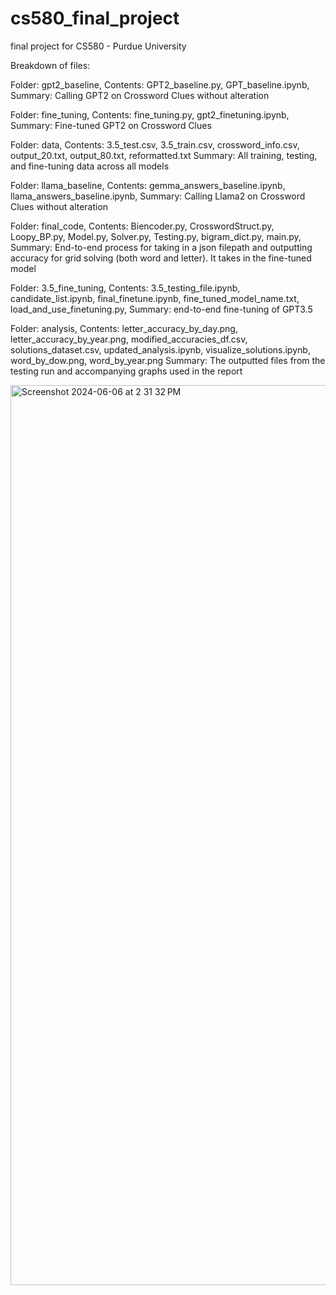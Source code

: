 # cs580_final_project
final project for CS580 - Purdue University

Breakdown of files:

Folder: gpt2_baseline, Contents: GPT2_baseline.py, GPT_baseline.ipynb, Summary: Calling GPT2 on Crossword Clues without alteration

Folder: fine_tuning, Contents: fine_tuning.py, gpt2_finetuning.ipynb, Summary: Fine-tuned GPT2 on Crossword Clues

Folder: data, Contents: 3.5_test.csv, 3.5_train.csv, crossword_info.csv, output_20.txt, output_80.txt, reformatted.txt Summary: All training, testing, and fine-tuning data across all models

Folder: llama_baseline, Contents: gemma_answers_baseline.ipynb, llama_answers_baseline.ipynb, Summary: Calling Llama2 on Crossword Clues without alteration

Folder: final_code, Contents: Biencoder.py, CrosswordStruct.py, Loopy_BP.py, Model.py, Solver.py, Testing.py, bigram_dict.py, main.py, Summary: End-to-end process for taking in a json filepath and outputting accuracy for grid solving (both word and letter). It takes in the fine-tuned model

Folder: 3.5_fine_tuning, Contents: 3.5_testing_file.ipynb, candidate_list.ipynb, final_finetune.ipynb, fine_tuned_model_name.txt, load_and_use_finetuning.py, Summary: end-to-end fine-tuning of GPT3.5

Folder: analysis, Contents: letter_accuracy_by_day.png, letter_accuracy_by_year.png, modified_accuracies_df.csv, solutions_dataset.csv, updated_analysis.ipynb, visualize_solutions.ipynb, word_by_dow.png, word_by_year.png Summary: The outputted files from the testing run and accompanying graphs used in the report

<img width="1440" alt="Screenshot 2024-06-06 at 2 31 32 PM" src="https://github.com/ishanmehta2/cs224N_final_project/assets/157362241/127027b2-8596-445d-a2a8-9d2691f5a7b5">


